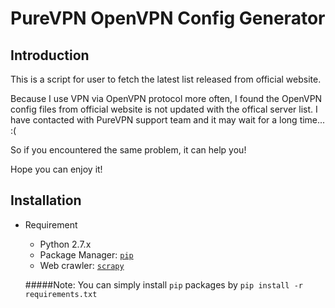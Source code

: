 # PureVPN OpenVPN Config Generator

## Introduction

This is a script for user to fetch the latest list released from official website.

Because I use VPN via OpenVPN protocol more often, I found the OpenVPN config files from official website is not updated with the offical server list. I have contacted with PureVPN support team and it may wait for a long time... :(

So if you encountered the same problem, it can help you!

Hope you can enjoy it! 

## Installation

 - Requirement  
	* Python 2.7.x
	* Package Manager: [`pip`](https://pip.pypa.io/en/stable/)
	* Web crawler: [`scrapy`](http://scrapy.readthedocs.io/en/latest/)

	#####Note: You can simply install `pip` packages by `pip install -r requirements.txt` 

